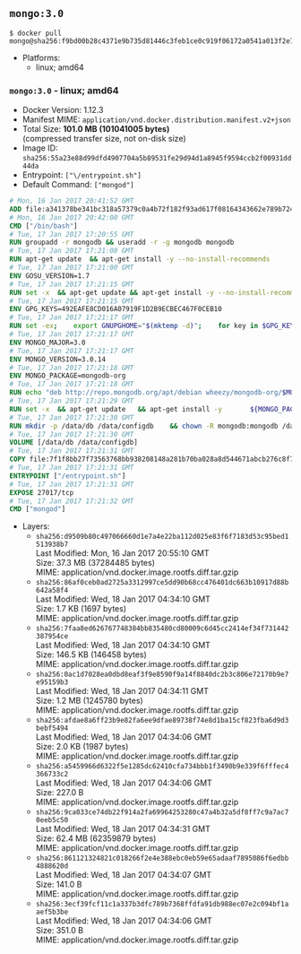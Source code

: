 ## `mongo:3.0`

```console
$ docker pull mongo@sha256:f9bd00b28c4371e9b735d81446c3feb1ce0c919f06172a0541a013f2e781d5a8
```

-	Platforms:
	-	linux; amd64

### `mongo:3.0` - linux; amd64

-	Docker Version: 1.12.3
-	Manifest MIME: `application/vnd.docker.distribution.manifest.v2+json`
-	Total Size: **101.0 MB (101041005 bytes)**  
	(compressed transfer size, not on-disk size)
-	Image ID: `sha256:55a23e88d99dfd4907704a5b89531fe29d94d1a8945f9594ccb2f00931dd44da`
-	Entrypoint: `["\/entrypoint.sh"]`
-	Default Command: `["mongod"]`

```dockerfile
# Mon, 16 Jan 2017 20:41:52 GMT
ADD file:a341378be341bc318a57379c0a4b72f182f93ad617f08164343662e789b7244b in / 
# Mon, 16 Jan 2017 20:42:00 GMT
CMD ["/bin/bash"]
# Tue, 17 Jan 2017 17:20:55 GMT
RUN groupadd -r mongodb && useradd -r -g mongodb mongodb
# Tue, 17 Jan 2017 17:21:00 GMT
RUN apt-get update 	&& apt-get install -y --no-install-recommends 		numactl 	&& rm -rf /var/lib/apt/lists/*
# Tue, 17 Jan 2017 17:21:00 GMT
ENV GOSU_VERSION=1.7
# Tue, 17 Jan 2017 17:21:15 GMT
RUN set -x 	&& apt-get update && apt-get install -y --no-install-recommends ca-certificates wget && rm -rf /var/lib/apt/lists/* 	&& wget -O /usr/local/bin/gosu "https://github.com/tianon/gosu/releases/download/$GOSU_VERSION/gosu-$(dpkg --print-architecture)" 	&& wget -O /usr/local/bin/gosu.asc "https://github.com/tianon/gosu/releases/download/$GOSU_VERSION/gosu-$(dpkg --print-architecture).asc" 	&& export GNUPGHOME="$(mktemp -d)" 	&& gpg --keyserver ha.pool.sks-keyservers.net --recv-keys B42F6819007F00F88E364FD4036A9C25BF357DD4 	&& gpg --batch --verify /usr/local/bin/gosu.asc /usr/local/bin/gosu 	&& rm -r "$GNUPGHOME" /usr/local/bin/gosu.asc 	&& chmod +x /usr/local/bin/gosu 	&& gosu nobody true 	&& apt-get purge -y --auto-remove ca-certificates wget
# Tue, 17 Jan 2017 17:21:15 GMT
ENV GPG_KEYS=492EAFE8CD016A07919F1D2B9ECBEC467F0CEB10
# Tue, 17 Jan 2017 17:21:17 GMT
RUN set -ex; 	export GNUPGHOME="$(mktemp -d)"; 	for key in $GPG_KEYS; do 		gpg --keyserver ha.pool.sks-keyservers.net --recv-keys "$key"; 	done; 	gpg --export $GPG_KEYS > /etc/apt/trusted.gpg.d/mongodb.gpg; 	rm -r "$GNUPGHOME"; 	apt-key list
# Tue, 17 Jan 2017 17:21:17 GMT
ENV MONGO_MAJOR=3.0
# Tue, 17 Jan 2017 17:21:17 GMT
ENV MONGO_VERSION=3.0.14
# Tue, 17 Jan 2017 17:21:18 GMT
ENV MONGO_PACKAGE=mongodb-org
# Tue, 17 Jan 2017 17:21:18 GMT
RUN echo "deb http://repo.mongodb.org/apt/debian wheezy/mongodb-org/$MONGO_MAJOR main" > /etc/apt/sources.list.d/mongodb-org.list
# Tue, 17 Jan 2017 17:21:29 GMT
RUN set -x 	&& apt-get update 	&& apt-get install -y 		${MONGO_PACKAGE}=$MONGO_VERSION 		${MONGO_PACKAGE}-server=$MONGO_VERSION 		${MONGO_PACKAGE}-shell=$MONGO_VERSION 		${MONGO_PACKAGE}-mongos=$MONGO_VERSION 		${MONGO_PACKAGE}-tools=$MONGO_VERSION 	&& rm -rf /var/lib/apt/lists/* 	&& rm -rf /var/lib/mongodb 	&& mv /etc/mongod.conf /etc/mongod.conf.orig
# Tue, 17 Jan 2017 17:21:30 GMT
RUN mkdir -p /data/db /data/configdb 	&& chown -R mongodb:mongodb /data/db /data/configdb
# Tue, 17 Jan 2017 17:21:30 GMT
VOLUME [/data/db /data/configdb]
# Tue, 17 Jan 2017 17:21:31 GMT
COPY file:7f1f8bb27f73563768bb938208148a281b70ba028a8d544671abcb276c8f741c in /entrypoint.sh 
# Tue, 17 Jan 2017 17:21:31 GMT
ENTRYPOINT ["/entrypoint.sh"]
# Tue, 17 Jan 2017 17:21:31 GMT
EXPOSE 27017/tcp
# Tue, 17 Jan 2017 17:21:32 GMT
CMD ["mongod"]
```

-	Layers:
	-	`sha256:d9509b80c497066660d1e7a4e22ba112d025e83f6f7183d53c95bed1513938b7`  
		Last Modified: Mon, 16 Jan 2017 20:55:10 GMT  
		Size: 37.3 MB (37284485 bytes)  
		MIME: application/vnd.docker.image.rootfs.diff.tar.gzip
	-	`sha256:86af0ceb0ad2725a3312997ce5dd90b68cc476401dc663b10917d88b642a58f4`  
		Last Modified: Wed, 18 Jan 2017 04:34:10 GMT  
		Size: 1.7 KB (1697 bytes)  
		MIME: application/vnd.docker.image.rootfs.diff.tar.gzip
	-	`sha256:7faa8ed626767748384bb835480cd80009c6d45cc2414ef34f731442387954ce`  
		Last Modified: Wed, 18 Jan 2017 04:34:10 GMT  
		Size: 146.5 KB (146458 bytes)  
		MIME: application/vnd.docker.image.rootfs.diff.tar.gzip
	-	`sha256:0ac1d7028ea0dbd8eaf3f9e8590f9a14f8840dc2b3c806e72170b9e7e95159b3`  
		Last Modified: Wed, 18 Jan 2017 04:34:11 GMT  
		Size: 1.2 MB (1245780 bytes)  
		MIME: application/vnd.docker.image.rootfs.diff.tar.gzip
	-	`sha256:afdae8a6ff23b9e82fa6ee9dfae89738f74e8d1ba15cf823fba6d9d3bebf5494`  
		Last Modified: Wed, 18 Jan 2017 04:34:06 GMT  
		Size: 2.0 KB (1987 bytes)  
		MIME: application/vnd.docker.image.rootfs.diff.tar.gzip
	-	`sha256:a5459966d6322f5e1285dc62410cfa734bbb1f3490b9e339f6fffec4366733c2`  
		Last Modified: Wed, 18 Jan 2017 04:34:06 GMT  
		Size: 227.0 B  
		MIME: application/vnd.docker.image.rootfs.diff.tar.gzip
	-	`sha256:9ca033ce74db22f914a2fa69964253280c47a4b32a5df8ff7c9a7ac70eeb5c50`  
		Last Modified: Wed, 18 Jan 2017 04:34:31 GMT  
		Size: 62.4 MB (62359879 bytes)  
		MIME: application/vnd.docker.image.rootfs.diff.tar.gzip
	-	`sha256:861121324821c018266f2e4e388ebc0eb59e65adaaf7895086f6edbb4888620d`  
		Last Modified: Wed, 18 Jan 2017 04:34:07 GMT  
		Size: 141.0 B  
		MIME: application/vnd.docker.image.rootfs.diff.tar.gzip
	-	`sha256:3ecf39fcf11c1a337b3dfc789b7368ffdfa91db988ec07e2c094bf1aaef5b3be`  
		Last Modified: Wed, 18 Jan 2017 04:34:06 GMT  
		Size: 351.0 B  
		MIME: application/vnd.docker.image.rootfs.diff.tar.gzip
